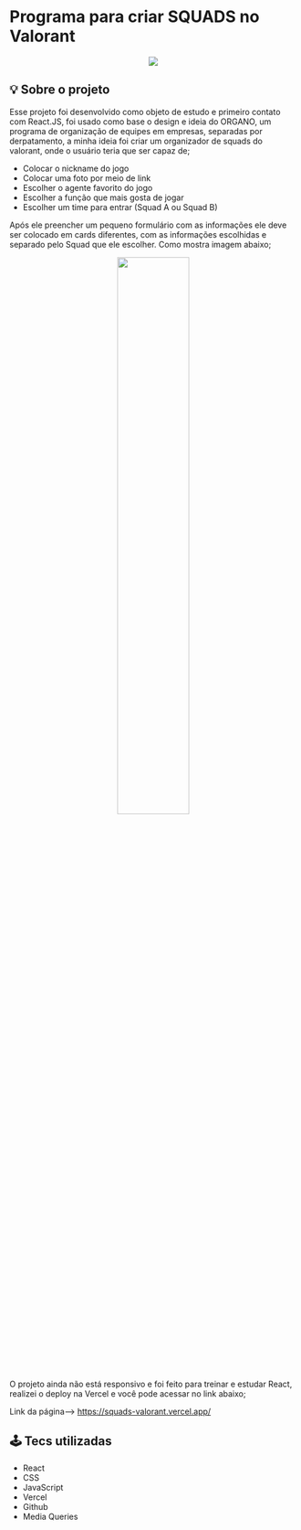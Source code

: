 # Programa para criar SQUADS no Valorant

<p align="center">

<img src='https://user-images.githubusercontent.com/100639279/211865535-d4bbbd24-2569-466c-965b-0fe6fa7a40d4.png'/>
  
</p>

## 💡 Sobre o projeto 

Esse projeto foi desenvolvido como objeto de estudo e primeiro contato com React.JS, foi usado como base o design e ideia do ORGANO, um programa de organização de equipes em empresas, separadas por derpatamento, a minha ideia foi criar um organizador de squads do valorant, onde o usuário teria que ser capaz de;

- Colocar o nickname do jogo
- Colocar uma foto por meio de link
- Escolher o agente favorito do jogo
- Escolher a função que mais gosta de jogar
- Escolher um time para entrar (Squad A ou Squad B)

Após ele preencher um pequeno formulário com as informações ele deve ser colocado em cards diferentes, com as informações escolhidas e separado pelo Squad que ele escolher. Como mostra imagem abaixo;

<p align="center">
<img src="https://user-images.githubusercontent.com/100639279/211865286-b93e0a20-0adf-40f9-9118-144d541af4bb.png" width=50%/>
<p/>

O projeto ainda não está responsivo e foi feito para treinar e estudar React, realizei o deploy na Vercel e você pode acessar no link abaixo;

Link da página--> https://squads-valorant.vercel.app/

## 🕹 Tecs utilizadas

- React
- CSS
- JavaScript
- Vercel
- Github 
- Media Queries
